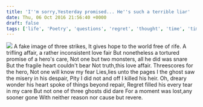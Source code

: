 ```yaml
---
title: 'I''m sorry,Yesterday promised... He''s such a terrible liar'
date: Thu, 06 Oct 2016 21:56:40 +0000
draft: false
tags: ['life', 'Poetry', 'questions', 'regret', 'thought', 'time', 'timetravel', 'Uncategorized']
---
```


[![](http://atimetravellingghost.files.wordpress.com/2016/10/4977_time_travel_in_a_time_of_regret.jpg)](http://atimetravellingghost.files.wordpress.com/2016/10/4977_time_travel_in_a_time_of_regret.jpg) A fake image of three strikes, It gives hope to the world free of rife. A trifling affair, a rather inconsistent love fair But nonetheless a tortured promise of a hero's care, Not one but two monsters, all he did was snare But the fragile heart couldn't bear Not truth,this love affair. Threescores for the hero, Not one will know my fear Lies,lies unto the pages I the ghost saw the misery in his despair, Pity I did not and off I killed his heir. Oh, dreary wonder his heart spoke of things beyond repair, Regret filled his every tear in my care But not one of three ghosts did dare For a moment was lost,any sooner gone With neither reason nor cause but revere.